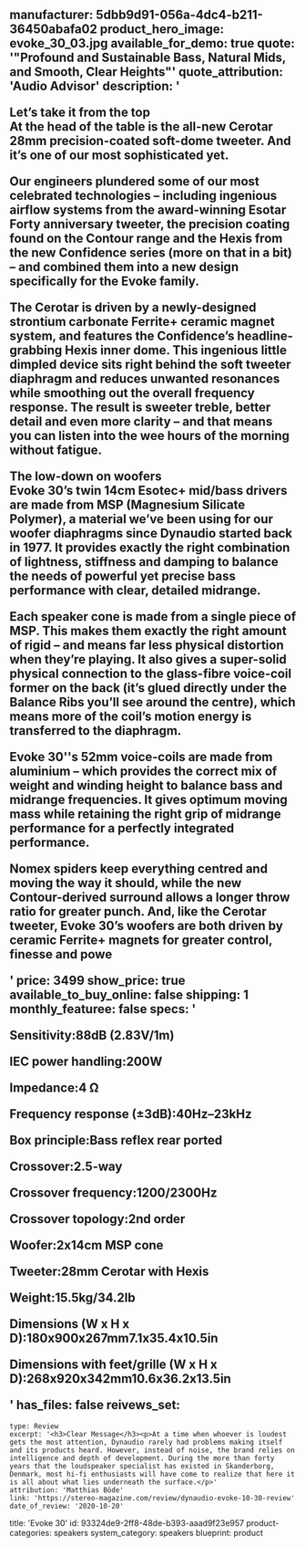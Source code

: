 manufacturer: 5dbb9d91-056a-4dc4-b211-36450abafa02
product_hero_image: evoke_30_03.jpg
available_for_demo: true
quote: '"Profound and Sustainable Bass, Natural Mids, and Smooth, Clear Heights"'
quote_attribution: 'Audio Advisor'
description: '<p><strong>Let’s take it from the top<br></strong>At the head of the table is the all-new Cerotar 28mm precision-coated soft-dome tweeter. And it’s one of our most sophisticated yet.</p><p>Our engineers plundered some of our most celebrated technologies – including ingenious airflow systems from the award-winning Esotar Forty anniversary tweeter, the precision coating found on the Contour range and the Hexis from the new Confidence series (more on that in a bit) – and combined them into a new design specifically for the Evoke family.</p><p>The Cerotar is driven by a newly-designed strontium carbonate Ferrite+ ceramic magnet system, and features the Confidence’s headline-grabbing Hexis inner dome. This ingenious little dimpled device sits right behind the soft tweeter diaphragm and reduces unwanted resonances while smoothing out the overall frequency response. The result is sweeter treble, better detail and even more clarity – and that means you can listen into the wee hours of the morning without fatigue.</p><p><strong>The low-down on woofers<br></strong>Evoke 30’s twin 14cm Esotec+ mid/bass drivers are made from MSP (Magnesium Silicate Polymer), a material we’ve been using for our woofer diaphragms since Dynaudio started back in 1977. It provides exactly the right combination of lightness, stiffness and damping to balance the needs of powerful yet precise bass performance with clear, detailed midrange.</p><p>Each speaker cone is made from a single piece of MSP. This makes them exactly the right amount of rigid – and means far less physical distortion when they’re playing. It also gives a super-solid physical connection to the glass-fibre voice-coil former on the back (it’s glued directly under the Balance Ribs you’ll see around the centre), which means more of the coil’s motion energy is transferred to the diaphragm.</p><p>Evoke 30''s 52mm voice-coils are made from aluminium – which provides the correct mix of weight and winding height to balance bass and midrange frequencies. It gives optimum moving mass while retaining the right grip of midrange performance for a perfectly integrated performance.</p><p>Nomex spiders keep everything centred and moving the way it should, while the new Contour-derived surround allows a longer throw ratio for greater punch. And, like the Cerotar tweeter, Evoke 30’s woofers are both driven by ceramic Ferrite+ magnets for greater control, finesse and powe</p>'
price: 3499
show_price: true
available_to_buy_online: false
shipping: 1
monthly_featuree: false
specs: '<p>Sensitivity:88dB (2.83V/1m)</p><p>IEC power handling:200W</p><p>Impedance:4 Ω</p><p>Frequency response (±3dB):40Hz–23kHz</p><p>Box principle:Bass reflex rear ported</p><p>Crossover:2.5-way</p><p>Crossover frequency:1200/2300Hz</p><p>Crossover topology:2nd order<br></p><p>Woofer:2x14cm MSP cone</p><p>Tweeter:28mm Cerotar with Hexis</p><p>Weight:15.5kg/34.2lb</p><p>Dimensions (W x H x D):180x900x267mm7.1x35.4x10.5in</p><p>Dimensions with feet/grille (W x H x D):268x920x342mm10.6x36.2x13.5in</p>'
has_files: false
reivews_set:
  -
    type: Review
    excerpt: '<h3>Clear Message</h3><p>At a time when whoever is loudest gets the most attention, Dynaudio rarely had problems making itself and its products heard. However, instead of noise, the brand relies on intelligence and depth of development. During the more than forty years that the loudspeaker specialist has existed in Skanderborg, Denmark, most hi-fi enthusiasts will have come to realize that here it is all about what lies underneath the surface.</p>'
    attribution: 'Matthias Böde'
    link: 'https://stereo-magazine.com/review/dynaudio-evoke-10-30-review'
    date_of_review: '2020-10-20'
title: 'Evoke 30'
id: 93324de9-2ff8-48de-b393-aaad9f23e957
product-categories: speakers
system_category: speakers
blueprint: product
